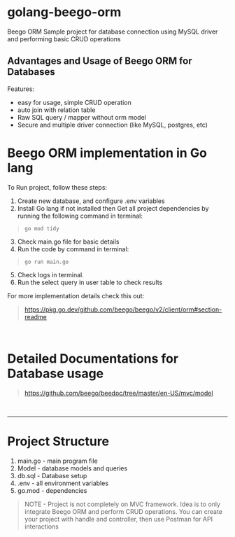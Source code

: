 # golang-beego-orm
Beego ORM Sample project for database connection using MySQL driver and performing basic CRUD operations 

## Advantages and Usage of Beego ORM for Databases
Features:
- easy for usage, simple CRUD operation
- auto join with relation table
- Raw SQL query / mapper without orm model
- Secure and multiple driver connection (like MySQL, postgres, etc)

# Beego ORM implementation in Go lang

To Run project, follow these steps:

1. Create new database, and configure .env variables
2. Install Go lang if not installed then Get all project dependencies by running the following command in terminal:
> ``` go mod tidy ```

3. Check main.go file for basic details
4. Run the code by command in terminal:
> ```go run main.go```
5. Check logs in terminal.
6. Run the select query in user table to check results

For more implementation details check this out:
> https://pkg.go.dev/github.com/beego/beego/v2/client/orm#section-readme

<br>

# Detailed Documentations for Database usage
> https://github.com/beego/beedoc/tree/master/en-US/mvc/model

<br>

---

# Project Structure 
1. main.go - main program file
2. Model - database models and queries
3. db.sql - Database setup
4. .env - all environment variables
5. go.mod - dependencies

> NOTE - Project is not completely on MVC framework. Idea is to only integrate Beego ORM and perform CRUD operations. You can create your project with handle and controller, then use Postman for API interactions

